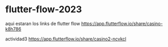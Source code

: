 # flutter-flow-2023
aqui estaran los links de flutter flow
https://app.flutterflow.io/share/casino-k8h786

actividad3
https://app.flutterflow.io/share/casino2-ncvkcl
